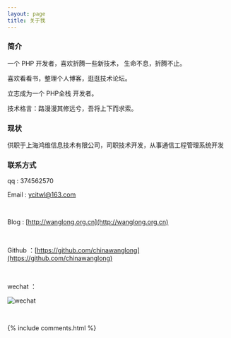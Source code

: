 ```yaml
---
layout: page
title: 关于我 
---
```


<h3> 简介  </h3>

一个 PHP 开发者，喜欢折腾一些新技术， 生命不息，折腾不止。
<p>
喜欢看看书，整理个人博客，逛逛技术论坛。
<p>
立志成为一个 PHP全栈 开发者。
 
技术格言：路漫漫其修远兮，吾将上下而求索。

<p>

<h3> 现状 </h3>

<p>  
供职于上海鸿维信息技术有限公司，司职技术开发，从事通信工程管理系统开发
<p>

<h3> 联系方式 </h3>

<p>
qq : 374562570

<br>

Email : ycitwl@163.com

<br>

Blog : [http://wanglong.org.cn](http://wanglong.org.cn)

<br>

Github ：[https://github.com/chinawanglong](https://github.com/chinawanglong)

<br>

wechat ：
 
 ![wechat](http://wanglong.org.cn/images/wx_add.jpeg "扫码添加好友")
 
<br>


  {%  include  comments.html  %}
